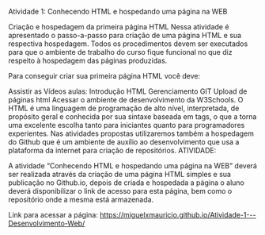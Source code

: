 Atividade 1: Conhecendo HTML e hospedando uma página na WEB

Criação e hospedagem da primeira página HTML Nessa atividade é apresentado o passo-a-passo para criação de uma página HTML e sua respectiva hospedagem. Todos os procedimentos devem ser executados para que o ambiente de trabalho do curso fique funcional no que diz respeito à hospedagem das páginas produzidas.

Para conseguir criar sua primeira página HTML você deve:

Assistir as Vídeos aulas: Introdução HTML Gerenciamento GIT Upload de páginas html Acessar o ambiente de desenvolvimento da W3Schools. O HTML é uma linguagem de programação de alto nível, interpretada, de propósito geral e conhecida por sua sintaxe baseada em tags, o que a torna uma excelente escolha tanto para iniciantes quanto para programadores experientes. Nas atividades propostas utilizaremos também a hospedagem do Github que é um ambiente de auxílio ao desenvolvimento que usa a plataforma da internet para criação de repositórios. ATIVIDADE:

A atividade “Conhecendo HTML e hospedando uma página na WEB” deverá ser realizada através da criação de uma página HTML simples e sua publicação no Github.io, depois de criada e hospedada a página o aluno deverá disponibilizar o link de acesso para esta página, bem como o repositório onde a mesma está armazenada.

Link para acessar a página:
https://miguelxmauricio.github.io/Atividade-1---Desenvolvimento-Web/

